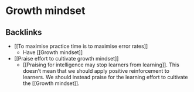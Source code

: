 # Growth mindset
## Backlinks
* [[To maximise practice time is to maximise error rates]]
	* Have [[Growth mindset]]
* [[Praise effort to cultivate growth mindset]]
	* [[Praising for intelligence may stop learners from learning]]. This doesn’t mean that we should apply positive reinforcement to learners. We should instead praise for the learning effort to cultivate the [[Growth mindset]].

<!-- #evergreen -->

<!-- {BearID:FD8C8319-A1C2-4A2D-ADBB-EFA69DD94C0E} -->
